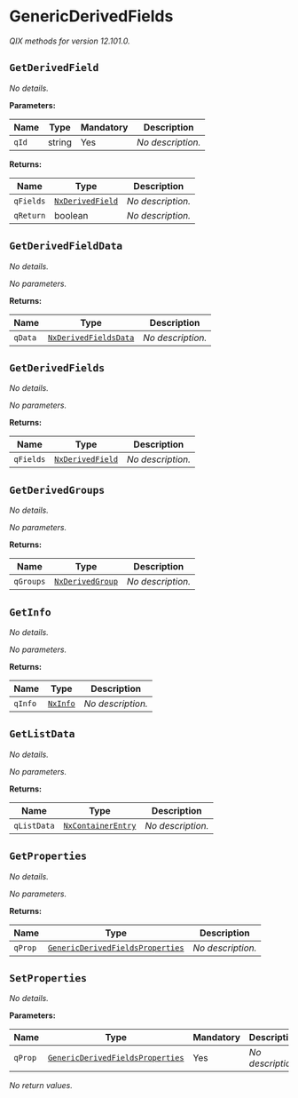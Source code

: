<!-- markdownlint-disable -->
# GenericDerivedFields

_QIX methods for version 12.101.0._

## `GetDerivedField`

_No details._

**Parameters:**

| Name | Type | Mandatory | Description |
| ---- | ---- | --------- | ----------- |
| `qId` | string | Yes | _No description._ |

**Returns:**

| Name | Type | Description |
| ---- | ---- | ----------- |
| `qFields` | [`NxDerivedField`](./qix-engine-definitions.md#nxderivedfield) | _No description._ |
| `qReturn` | boolean | _No description._ |

## `GetDerivedFieldData`

_No details._

_No parameters._

**Returns:**

| Name | Type | Description |
| ---- | ---- | ----------- |
| `qData` | [`NxDerivedFieldsData`](./qix-engine-definitions.md#nxderivedfieldsdata) | _No description._ |

## `GetDerivedFields`

_No details._

_No parameters._

**Returns:**

| Name | Type | Description |
| ---- | ---- | ----------- |
| `qFields` | [`NxDerivedField`](./qix-engine-definitions.md#nxderivedfield) | _No description._ |

## `GetDerivedGroups`

_No details._

_No parameters._

**Returns:**

| Name | Type | Description |
| ---- | ---- | ----------- |
| `qGroups` | [`NxDerivedGroup`](./qix-engine-definitions.md#nxderivedgroup) | _No description._ |

## `GetInfo`

_No details._

_No parameters._

**Returns:**

| Name | Type | Description |
| ---- | ---- | ----------- |
| `qInfo` | [`NxInfo`](./qix-engine-definitions.md#nxinfo) | _No description._ |

## `GetListData`

_No details._

_No parameters._

**Returns:**

| Name | Type | Description |
| ---- | ---- | ----------- |
| `qListData` | [`NxContainerEntry`](./qix-engine-definitions.md#nxcontainerentry) | _No description._ |

## `GetProperties`

_No details._

_No parameters._

**Returns:**

| Name | Type | Description |
| ---- | ---- | ----------- |
| `qProp` | [`GenericDerivedFieldsProperties`](./qix-engine-definitions.md#genericderivedfieldsproperties) | _No description._ |

## `SetProperties`

_No details._

**Parameters:**

| Name | Type | Mandatory | Description |
| ---- | ---- | --------- | ----------- |
| `qProp` | [`GenericDerivedFieldsProperties`](./qix-engine-definitions.md#genericderivedfieldsproperties) | Yes | _No description._ |

_No return values._
